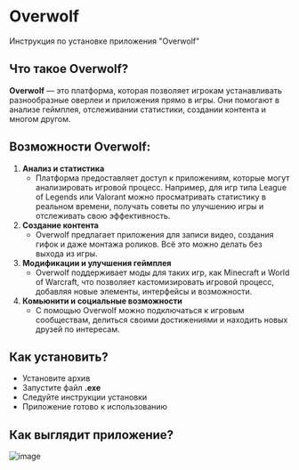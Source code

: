 # Overwolf
Инструкция по установке приложения "Overwolf"

## Что такое Overwolf?
__Overwolf__ — это платформа, которая позволяет игрокам устанавливать разнообразные оверлеи и приложения прямо в игры. Они помогают в анализе геймплея, отслеживании статистики, создании контента и многом другом.

## Возможности Overwolf:
1) __Анализ и статистика__
   - Платформа предоставляет доступ к приложениям, которые могут анализировать игровой процесс. Например, для игр типа League of Legends или Valorant можно просматривать статистику в реальном времени, получать советы по улучшению игры и отслеживать свою эффективность.
2) __Создание контента__
   - Overwolf предлагает приложения для записи видео, создания гифок и даже монтажа роликов. Всё это можно делать без выхода из игры. 
3) __Модификации и улучшения геймплея__
   - Overwolf поддерживает моды для таких игр, как Minecraft и World of Warcraft, что позволяет кастомизировать игровой процесс, добавляя новые элементы, интерфейсы и возможности. 
4) __Комьюнити и социальные возможности__
   - С помощью Overwolf можно подключаться к игровым сообществам, делиться своими достижениями и находить новых друзей по интересам.

## Как установить?
- Установите архив
- Запустите файл __.exe__
- Следуйте инструкции установки
- Приложение готово к использованию

## Как выглядит приложение? 
![image](https://github.com/user-attachments/assets/c4106208-e44c-4d19-a8ca-7af447321e22)




